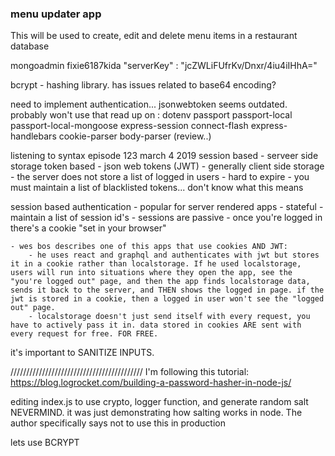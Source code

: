 ### menu updater app

This will be used to create, edit and delete menu items in a restaurant database

mongoadmin
fixie6187kida
"serverKey" : "jcZWLiFUfrKv/Dnxr/4iu4iIHhA="

bcrypt - hashing library. has issues related to base64 encoding? 

need to implement authentication...
jsonwebtoken seems outdated. probably won't use that
read up on :
dotenv
passport
passport-local
passport-local-mongoose
express-session
connect-flash
express-handlebars
cookie-parser
body-parser (review..)

listening to syntax episode 123 march 4 2019
  session based - serveer side storage
  token based 
    - json web tokens (JWT)
    - generally client side storage
    - the server does not store a list of logged in users
    - hard to expire - you must maintain a list of blacklisted tokens... don't know what this means
    

  session based authentication
    - popular for server rendered apps
    - stateful
    - maintain a list of session id's
    - sessions are passive - once you're logged in there's a cookie "set in your browser"
    
    - wes bos describes one of this apps that use cookies AND JWT: 
        - he uses react and graphql and authenticates with jwt but stores it in a cookie rather than localstorage. If he used localstorage, users will run into situations where they open the app, see the "you're logged out" page, and then the app finds localstorage data, sends it back to the server, and THEN shows the logged in page. if the jwt is stored in a cookie, then a logged in user won't see the "logged out" page.  
        - localstorage doesn't just send itself with every request, you have to actively pass it in. data stored in cookies ARE sent with every request for free. FOR FREE.

  it's important to SANITIZE INPUTS.

//////////////////////////////////////////
  I'm following this tutorial:
  https://blog.logrocket.com/building-a-password-hasher-in-node-js/

  editing index.js to use crypto, logger function, and generate random salt
  NEVERMIND. it was just demonstrating how salting works in node. The author specifically says not to use this in production

lets use BCRYPT